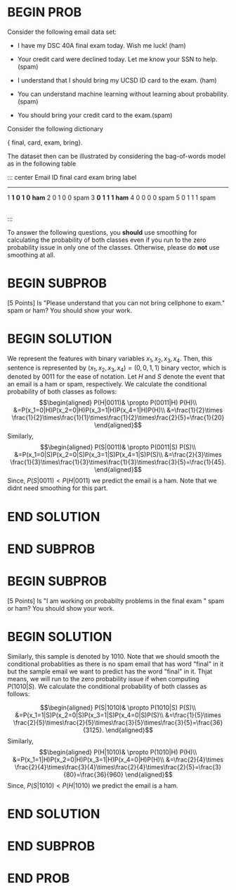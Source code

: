 # BEGIN PROB

<!-- Naive Bayes/Conditional Independence -->

Consider the following email data set:

-   I have my DSC 40A final exam today. Wish me luck! (ham)

-   Your credit card were declined today. Let me know your SSN to help.
    (spam)

-   I understand that I should bring my UCSD ID card to the exam. (ham)

-   You can understand machine learning without learning about
    probability. (spam)

-   You should bring your credit card to the exam.(spam)

Consider the following dictionary

{ final, card, exam, bring}.

The dataset then can be illustrated by considering the bag-of-words
model as in the following table

::: center
  Email ID   final   card    exam    bring   label
  ---------- ------- ------- ------- ------- ---------
  1          **1**   **0**   **1**   **0**   **ham**
  2          0       1       0       0       spam
  3          **0**   **1**   **1**   **1**   **ham**
  4          0       0       0       0       spam
  5          0       1       1       1       spam

\
:::

To answer the following questions, you **should** use smoothing for
calculating the probability of both classes even if you run to the zero
probability issue in only one of the classes. Otherwise, please do
**not** use smoothing at all.

# BEGIN SUBPROB

\[5 Points\] Is "Please understand that you can not bring cellphone to
exam.\" spam or ham? You should show your work.

# BEGIN SOLUTION

We represent the features with binary variables $x_1, x_2, x_3, x_4$.
Then, this sentence is represented by $(x_1, x_2, x_3, x_4)=(0,0,1,1)$
binary vector, which is denoted by $0011$ for the ease of notation. Let
$H$ and $S$ denote the event that an email is a ham or spam,
respectively. We calculate the conditional probability of both classes
as follows: $$\begin{aligned}
 P(H|0011)& \propto P(0011|H) P(H)\\
 &=P(x_1=0|H)P(x_2=0|H)P(x_3=1|H)P(x_4=1|H)P(H)\\
 &=\frac{1}{2}\times \frac{1}{2}\times\frac{1}{1}\times\frac{1}{2}\times\frac{2}{5}=\frac{1}{20}
\end{aligned}$$ Similarly, $$\begin{aligned}
 P(S|0011)& \propto P(0011|S) P(S)\\
 &=P(x_1=0|S)P(x_2=0|S)P(x_3=1|S)P(x_4=1|S)P(S)\\
 &=\frac{2}{3}\times \frac{1}{3}\times\frac{1}{3}\times\frac{1}{3}\times\frac{3}{5}=\frac{1}{45}. 
\end{aligned}$$ Since, $P(S|0011) < P(H|0011)$ we predict the email is a
ham. Note that we didnt need smoothing for this part.

# END SOLUTION 

# END SUBPROB 

# BEGIN SUBPROB

\[5 Points\] Is "I am working on probabilty problems in the final exam
\" spam or ham? You should show your work.

# BEGIN SOLUTION

Similarly, this sample is denoted by $1010$. Note that we should smooth
the conditional probablities as there is no spam email that has word
\"final\" in it but the sample email we want to predict has the word
\"final\" in it. Thjat means, we will run to the zero probability issue
if when computing $P(1010|S)$. We calculate the conditional probability
of both classes as follows:

$$\begin{aligned}
 P(S|1010)& \propto P(1010|S) P(S)\\
 &=P(x_1=1|S)P(x_2=0|S)P(x_3=1|S)P(x_4=0|S)P(S)\\
 &=\frac{1}{5}\times \frac{2}{5}\times\frac{2}{5}\times\frac{3}{5}\times\frac{3}{5}=\frac{36}{3125}. 
\end{aligned}$$ Similarly, $$\begin{aligned}
 P(H|1010)& \propto P(1010|H) P(H)\\
 &=P(x_1=1|H)P(x_2=0|H)P(x_3=1|H)P(x_4=0|H)P(H)\\
 &=\frac{2}{4}\times \frac{2}{4}\times\frac{3}{4}\times\frac{2}{4}\times\frac{2}{5}=\frac{3}{80}=\frac{36}{960}
\end{aligned}$$ Since, $P(S|1010) < P(H|1010)$ we predict the email is a
ham.

# END SOLUTION

# END SUBPROB

# END PROB